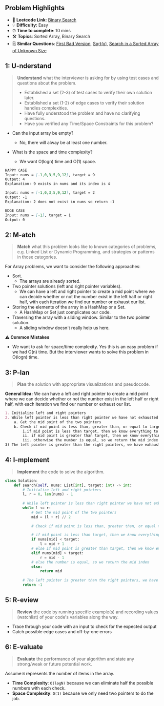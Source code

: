 ## Problem Highlights

* 🔗 **Leetcode Link:** [Binary Search](https://leetcode.com/problems/binary-search/)
* 💡 **Difficulty:** Easy
* ⏰ **Time to complete**: 10 mins
* 🛠️ **Topics**: Sorted Array, Binary Search 
* 🗒️ **Similar Questions**: [First Bad Version](https://leetcode.com/problems/first-bad-version), [Sqrt(x)](https://leetcode.com/problems/sqrtx/), [Search in a Sorted Array of Unknown Size](https://leetcode.com/problems/search-in-a-sorted-array-of-unknown-size/)
    
## 1: U-nderstand
 
> **Understand** what the interviewer is asking for by using test cases and questions about the problem.
> 
> - Established a set (2-3) of test cases to verify their own solution later.
> - Established a set (1-2) of edge cases to verify their solution handles complexities.
> - Have fully understood the problem and have no clarifying questions.
> - Have you verified any Time/Space Constraints for this problem?

- Can the input array be empty?
    - No, there will alway be at least one number.

- What is the space and time complexity?
    - We want O(logn) time and O(1) space. 


```markdown
HAPPY CASE
Input: nums = [-1,0,3,5,9,12], target = 9
Output: 4
Explanation: 9 exists in nums and its index is 4

Input: nums = [-1,0,3,5,9,12], target = 2
Output: -1
Explanation: 2 does not exist in nums so return -1

EDGE CASE
Input: nums = [-1], target = 1
Output: 0
```   
    
## 2: M-atch

<!-- See https://docs.google.com/document/d/1hYT1hoOJ6pFIt8A5q-PIZmYP7pB4WqlzyUJgFx9x2mY/edit#heading=h.ya2de4n4zsds for list of algorithms based on question type-->

> **Match** what this problem looks like to known categories of problems, e.g. Linked List or Dynamic Programming, and strategies or patterns in those categories.

For Array problems, we want to consider the following approaches:

- Sort. 
    - The arrays are already sorted.
- Two pointer solutions (left and right pointer variables). 
    - We can have a left and right pointer to create a mid point where we can decide whether or not the number exist in the left half or right half, with each iteration we find our number or exhaust our list. 
- Storing the elements of the array in a HashMap or a Set. 
    - A HashMap or Set just complicates our code.
- Traversing the array with a sliding window. Similar to the two pointer solution. 
    - A sliding window doesn't really help us here.

**⚠️ Common Mistakes**

* We want to ask for space/time complexity. Yes this is an easy problem if we had O(n) time. But the interviewer wants to solve this problem in O(logn) time.


## 3: P-lan

> **Plan** the solution with appropriate visualizations and pseudocode.

**General Idea:** We can have a left and right pointer to create a mid point where we can decide whether or not the number exist in the left half or right half, with each iteration we find our number or exhaust our list. 


```markdown
1. Initialize left and right pointers
2. While left pointer is less than right pointer we have not exhausted the num list
    a. Get the mid point of the two pointers 
    b. Check if mid point is less than, greater than, or equal to target
        i.if mid point is less than target, then we know everything to the left of mid point can be eliminated from search
        ii. if mid point is greater than target, then we know everything to the right of mid point can be eliminated from search
        iii. otherwise the number is equal, so we return the mid index
3) The left pointer is greater than the right pointers, we have exhausted the num list, we cannot find the target, return -1
```

## 4: I-mplement

> **Implement** the code to solve the algorithm.

```python
class Solution:
    def search(self, nums: List[int], target: int) -> int:
        # Initialize left and right pointers
        l, r = 0, len(nums) - 1
        
        # While left pointer is less than right pointer we have not exhausted the num list
        while l <= r:
            # Get the mid point of the two pointers 
            mid = (l + r) // 2
            
            # Check if mid point is less than, greater than, or equal to target

            # if mid point is less than target, then we know everything to the left of mid point can be eliminated from search
            if nums[mid] < target:
                l = mid + 1
            # else if mid point is greater than target, then we know everything to the right of mid point can be eliminated from search
            elif nums[mid] > target:
                r = mid - 1 
            # else the number is equal, so we return the mid index
            else:
                return mid
        
        # The left pointer is greater than the right pointers, we have exhausted the num list, return -1 
        return -1
```
    
## 5: R-eview

> **Review** the code by running specific example(s) and recording values (watchlist) of your code's variables along the way.

- Trace through your code with an input to check for the expected output
- Catch possible edge cases and off-by-one errors

## 6: E-valuate

> **Evaluate** the performance of your algorithm and state any strong/weak or future potential work.

Assume `N` represents the number of items in the array.

* **Time Complexity**: `O(logN)` because we can eliminate half the possible numbers with each check.
* **Space Complexity**: `O(1)` because we only need two pointers to do the job.
